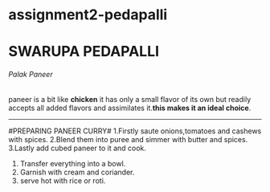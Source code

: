 # assignment2-pedapalli
# SWARUPA PEDAPALLI
###### Palak Paneer
paneer is a bit like **chicken** it has only a small flavor of its own but readily accepts all added flavors and assimilates it.**this makes it an ideal choice**.
***
#PREPARING PANEER CURRY#
1.Firstly saute onions,tomatoes and cashews with spices.
2.Blend them into puree and simmer with butter and spices.
3.Lastly add cubed paneer to it and cook.
   1. Transfer everything into a bowl.
   2. Garnish with cream and coriander.
   3. serve hot with rice or roti.
